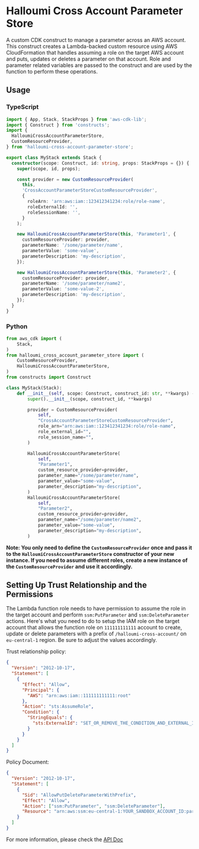 # Halloumi Cross Account Parameter Store

A custom CDK construct to manage a parameter across an AWS account. This construct creates a Lambda-backed custom resource using AWS CloudFormation that handles assuming a role on the target AWS account and puts, updates or deletes a parameter on that account. Role and parameter related variables are passed to the construct and are used by the function to perform these operations.

## Usage

### TypeScript

```typescript
import { App, Stack, StackProps } from 'aws-cdk-lib';
import { Construct } from 'constructs';
import {
  HalloumiCrossAccountParameterStore,
  CustomResourceProvider,
} from 'halloumi-cross-account-parameter-store';

export class MyStack extends Stack {
  constructor(scope: Construct, id: string, props: StackProps = {}) {
    super(scope, id, props);

    const provider = new CustomResourceProvider(
      this,
      'CrossAccountParameterStoreCustomResourceProvider',
      {
        roleArn: 'arn:aws:iam::123412341234:role/role-name',
        roleExternalId: '',
        roleSessionName: '',
      }
    );

    new HalloumiCrossAccountParameterStore(this, 'Parameter1', {
      customResourceProvider: provider,
      parameterName: '/some/parameter/name',
      parameterValue: 'some-value',
      parameterDescription: 'my-description',
    });

    new HalloumiCrossAccountParameterStore(this, 'Parameter2', {
      customResourceProvider: provider,
      parameterName: '/some/parameter/name2',
      parameterValue: 'some-value-2',
      parameterDescription: 'my-description',
    });
  }
}
```

### Python

```python
from aws_cdk import (
    Stack,
)
from halloumi_cross_account_parameter_store import (
    CustomResourceProvider,
    HalloumiCrossAccountParameterStore,
)
from constructs import Construct

class MyStack(Stack):
    def __init__(self, scope: Construct, construct_id: str, **kwargs) -> None:
        super().__init__(scope, construct_id, **kwargs)

        provider = CustomResourceProvider(
            self,
            "CrossAccountParameterStoreCustomResourceProvider",
            role_arn="arn:aws:iam::123412341234:role/role-name",
            role_external_id="",
            role_session_name="",
        )

        HalloumiCrossAccountParameterStore(
            self,
            "Parameter1",
            custom_resource_provider=provider,
            parameter_name="/some/parameter/name",
            parameter_value="some-value",
            parameter_description="my-description",
        )
        HalloumiCrossAccountParameterStore(
            self,
            "Parameter2",
            custom_resource_provider=provider,
            parameter_name="/some/parameter/name2",
            parameter_value="some-value",
            parameter_description="my-description",
        )
```

**Note: You only need to define the `CustomResourceProvider` once and pass it to the `HalloumiCrossAccountParameterStore` constructor of your new instance. If you need to assume different roles, create a new instance of the `CustomResourceProvider` and use it accordingly.**

## Setting Up Trust Relationship and the Permissions

The Lambda function role needs to have permission to assume the role in the target account and perform `ssm:PutParameter` and `ssm:DeleteParameter` actions. Here's what you need to do to setup the IAM role on the target account that allows the function role on `111111111111` account to create, update or delete parameters with a prefix of `/halloumi-cross-account/` on `eu-central-1` region. Be sure to adjust the values accordingly.

Trust relationship policy:

```json
{
  "Version": "2012-10-17",
  "Statement": [
    {
      "Effect": "Allow",
      "Principal": {
        "AWS": "arn:aws:iam::111111111111:root"
      },
      "Action": "sts:AssumeRole",
      "Condition": {
        "StringEquals": {
          "sts:ExternalId": "SET_OR_REMOVE_THE_CONDITION_AND_EXTERNAL_ID_ACCORDINGLY"
        }
      }
    }
  ]
}
```

Policy Document:

```json
{
  "Version": "2012-10-17",
  "Statement": [
    {
      "Sid": "AllowPutDeleteParameterWithPrefix",
      "Effect": "Allow",
      "Action": ["ssm:PutParameter", "ssm:DeleteParameter"],
      "Resource": "arn:aws:ssm:eu-central-1:YOUR_SANDBOX_ACCOUNT_ID:parameter/halloumi-cross-account/*"
    }
  ]
}
```

For more information, please check the [API Doc](API.md)
